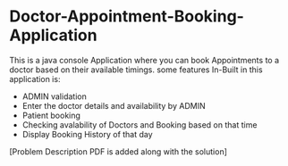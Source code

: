 # Doctor-Appointment-Booking-Application

This is a java console Application where you can book Appointments to a doctor based on their available timings. some features In-Built in this application is:

- ADMIN validation
- Enter the doctor details and availability by ADMIN
- Patient booking
- Checking avalability of Doctors and Booking based on that time
- Display Booking History of that day

[Problem Description PDF is added along with the solution]
